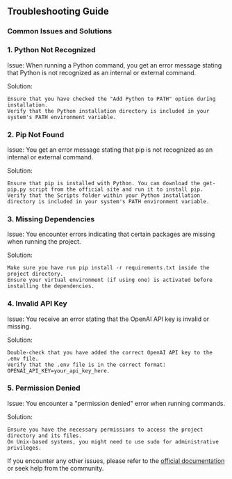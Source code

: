 ## Troubleshooting Guide
### Common Issues and Solutions
### 1. Python Not Recognized

Issue:
When running a Python command, you get an error message stating that Python is not recognized as an internal or external command.

Solution:

    Ensure that you have checked the "Add Python to PATH" option during installation.
    Verify that the Python installation directory is included in your system's PATH environment variable.

### 2. Pip Not Found

Issue:
You get an error message stating that pip is not recognized as an internal or external command.

Solution:

    Ensure that pip is installed with Python. You can download the get-pip.py script from the official site and run it to install pip.
    Verify that the Scripts folder within your Python installation directory is included in your system's PATH environment variable.

### 3. Missing Dependencies

Issue:
You encounter errors indicating that certain packages are missing when running the project.

Solution:

    Make sure you have run pip install -r requirements.txt inside the project directory.
    Ensure your virtual environment (if using one) is activated before installing the dependencies.

### 4. Invalid API Key

Issue:
You receive an error stating that the OpenAI API key is invalid or missing.

Solution:

    Double-check that you have added the correct OpenAI API key to the .env file.
    Verify that the .env file is in the correct format: OPENAI_API_KEY=your_api_key_here.

### 5. Permission Denied

Issue:
You encounter a "permission denied" error when running commands.

Solution:

    Ensure you have the necessary permissions to access the project directory and its files.
    On Unix-based systems, you might need to use sudo for administrative privileges.

If you encounter any other issues, please refer to the [official documentation](https://github.com/Googly-Boogly/HappyChoicesAI) or seek help from the community.